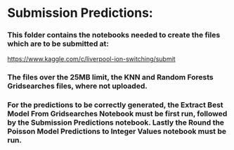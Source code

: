 # Submission Predictions:

### This folder contains the notebooks needed to create the files which are to be submitted at:
https://www.kaggle.com/c/liverpool-ion-switching/submit

### The files over the 25MB limit, the KNN and Random Forests Gridsearches files, where not uploaded.

### For the predictions to be correctly generated, the Extract Best Model From Gridsearches Notebook must be first run, followed by the Submission Predictions notebook. Lastly the Round the Poisson Model Predictions to Integer Values notebook must be run.
